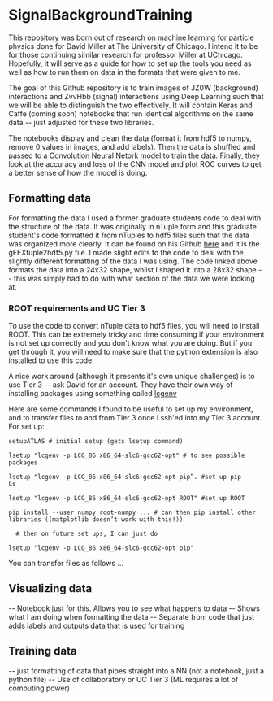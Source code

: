 # SignalBackgroundTraining

This repository was born out of research on machine learning for particle physics done for David Miller at The University of Chicago. I intend it to be for those continuing similar research for professor Miller at UChicago. Hopefully, it will serve as a guide for how to set up the tools you need as well as how to run them on data in the formats that were given to me.

The goal of this Github repository is to train images of JZ0W (background) interactions and ZvvHbb (signal) interactions using Deep Learning such that we will be able to distinguish the two effectively. It will contain Keras and Caffe (coming soon) notebooks that run identical algorithms on the same data -- just adjusted for these two libraries.

The notebooks display and clean the data (format it from hdf5 to numpy, remove 0 values in images, and add labels). Then the data is shuffled and passed to a Convolution Neural Netork model to train the data. Finally, they look at the accuracy and loss of the CNN model and plot ROC curves to get a better sense of how the model is doing.

## Formatting data
For formatting the data I used a former graduate students code to deal with the structure of the data. It was originally in nTuple form and this graduate student's code formatted it from nTuples to hdf5 files such that the data was organized more clearly. It can be found on his Github [here](https://github.com/kratsg/gML.git) and it is the gFEXtuple2hdf5.py file. I made slight edits to the code to deal with the slightly different formatting of the data I was using. The code linked above formats the data into a 24x32 shape, whilst I shaped it into a 28x32 shape -- this was simply had to do with what section of the data we were looking at.

### ROOT requirements and UC Tier 3
To use the code to convert nTuple data to hdf5 files, you will need to install ROOT. This can be extremely tricky and time consuming if your environment is not set up correctly and you don't know what you are doing. But if you get through it, you will need to make sure that the python extension is also installed to use this code.

A nice work around (although it presents it's own unique challenges) is to use Tier 3 -- ask David for an account.
They have their own way of installing packages using something called [lcgenv](https://twiki.atlas-canada.ca/bin/view/AtlasCanada/Lcgenv)

Here are some commands I found to be useful to set up my environment, and to transfer files to and from Tier 3 once I ssh'ed into my Tier 3 account.
For set up:
```
setupATLAS # initial setup (gets lsetup command)

lsetup "lcgenv -p LCG_86 x86_64-slc6-gcc62-opt" # to see possible packages

lsetup "lcgenv -p LCG_86 x86_64-slc6-gcc62-opt pip”. #set up pip
Ls

lsetup "lcgenv -p LCG_86 x86_64-slc6-gcc62-opt ROOT" #set up ROOT

pip install --user numpy root-numpy ... # can then pip install other libraries ((matplotlib doesn’t work with this!))

  # then on future set ups, I can just do 

lsetup "lcgenv -p LCG_86 x86_64-slc6-gcc62-opt pip" 

```

You can transfer files as follows ...

## Visualizing data
-- Notebook just for this. Allows you to see what happens to data
-- Shows what I am doing when formatting the data
-- Separate from code that just adds labels and outputs data that is used for training

## Training data
-- just formatting of data that pipes straight into a NN (not a notebook, just a python file)
-- Use of collaboratory or UC Tier 3 (ML requires a lot of computing power)
